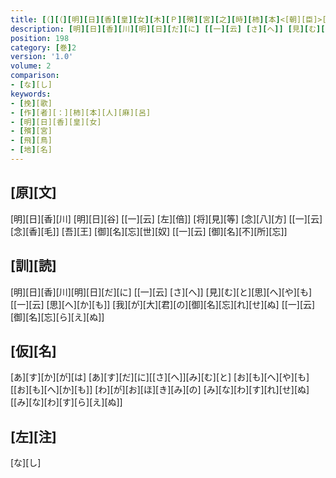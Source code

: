 ```yaml
---
title: [（][（][明][日][香][皇][女][木][Ｐ][殯][宮][之][時][柿][本]<[朝][臣]>[人][麻][呂][作][歌][一][首][[并][短][歌]][）][短][歌][二][首][）]
description: [明][日][香][川][明][日][だ][に] [[一][云] [さ][へ]] [見][む][と][思][へ][や][も] [[一][云] [思][へ][か][も]] [我][が][大][君][の][御][名][忘][れ][せ][ぬ] [[一][云] [御][名][忘][ら][え][ぬ]]
position: 198
category: [巻]2
version: '1.0'
volume: 2
comparison:
- [な][し]
keywords:
- [挽][歌]
- [作][者][：][柿][本][人][麻][呂]
- [明][日][香][皇][女]
- [殯][宮]
- [飛][鳥]
- [地][名]
---
```


## [原][文]

[明][日][香][川] [明][日][谷] [[一][云] [左][倍]] [将][見][等] [念][八][方] [[一][云] [念][香][毛]] [吾][王] [御][名][忘][世][奴] [[一][云] [御][名][不][所][忘]]

## [訓][読]

[明][日][香][川][明][日][だ][に] [[一][云] [さ][へ]] [見][む][と][思][へ][や][も] [[一][云] [思][へ][か][も]] [我][が][大][君][の][御][名][忘][れ][せ][ぬ] [[一][云] [御][名][忘][ら][え][ぬ]]

## [仮][名]

[あ][す][か][が][は] [あ][す][だ][に][[さ][へ]][み][む][と] [お][も][へ][や][も] [[お][も][へ][か][も]] [わ][が][お][ほ][き][み][の] [み][な][わ][す][れ][せ][ぬ] [[み][な][わ][す][ら][え][ぬ]]

## [左][注]

[な][し]
